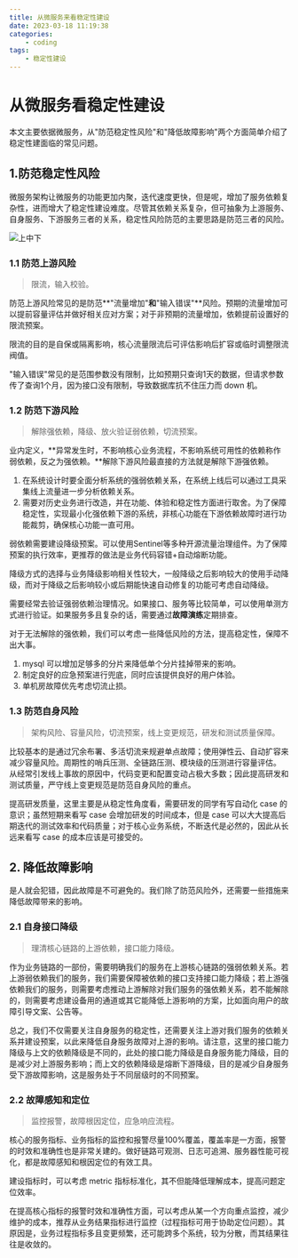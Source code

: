 ```yaml
---
title: 从微服务来看稳定性建设
date: 2023-03-18 11:19:38
categories:
	- coding
tags:
    - 稳定性建设
---
```


# 从微服务看稳定性建设

本文主要依据微服务，从"防范稳定性风险"和"降低故障影响"两个方面简单介绍了稳定性建面临的常见问题。

## 1.防范稳定性风险

 微服务架构让微服务的功能更加内聚，迭代速度更快，但是呢，增加了服务依赖复杂性，进而增大了稳定性建设难度。尽管其依赖关系复杂，但可抽象为上游服务、自身服务、下游服务三者的关系，稳定性风险防范的主要思路是防范三者的风险。

![上中下](https://bard-note.oss-cn-hangzhou.aliyuncs.com/img/%E4%B8%8A%E4%B8%AD%E4%B8%8B.png)

### 1.1 防范上游风险

> 限流，输入校验。

防范上游风险常见的是防范**"流量增加"**和**"输入错误"**风险。预期的流量增加可以提前容量评估并做好相关应对方案；对于非预期的流量增加，依赖提前设置好的限流预案。

限流的目的是自保或隔离影响，核心流量限流后可评估影响后扩容或临时调整限流阀值。

"输入错误"常见的是范围参数没有限制，比如预期只查询1天的数据，但请求参数传了查询1个月，因为接口没有限制，导致数据库抗不住压力而 down 机。

### 1.2 防范下游风险

> 解除强依赖，降级、放火验证弱依赖，切流预案。

业内定义，**异常发生时，不影响核心业务流程，不影响系统可用性的依赖称作弱依赖，反之为强依赖。**解除下游风险最直接的方法就是解除下游强依赖。

1. 在系统设计时要全面分析系统的强弱依赖关系，在系统上线后可以通过工具采集线上流量进一步分析依赖关系。
2. 需要对历史业务进行改造，并在功能、体验和稳定性方面进行取舍。为了保障稳定性，实现最小化强依赖下游的系统，非核心功能在下游依赖故障时进行功能裁剪，确保核心功能一直可用。

弱依赖需要建设降级预案。可以使用Sentinel等多种开源流量治理组件。为了保障预案的执行效率，更推荐的做法是业务代码容错+自动熔断功能。

降级方式的选择与业务降级影响相关性较大，一般降级之后影响较大的使用手动降级，而对于降级之后影响较小或后期能快速自动修复的功能可考虑自动降级。

需要经常去验证强弱依赖治理情况。如果接口、服务等比较简单，可以使用单测方式进行验证。如果服务多且复杂的话，需要通过**故障演练**定期排查。

对于无法解除的强依赖，我们可以考虑一些降低风险的方法，提高稳定性，保障不出大事。

1. mysql 可以增加足够多的分片来降低单个分片挂掉带来的影响。
2. 制定良好的应急预案进行兜底，同时应该提供良好的用户体验。
3. 单机房故障优先考虑切流止损。

### 1.3 防范自身风险

> 架构风险、容量风险，切流预案，线上变更规范，研发和测试质量保障。

比较基本的是通过冗余布署、多活切流来规避单点故障；使用弹性云、自动扩容来减少容量风险。周期性的哨兵压测、全链路压测、模块级的压测进行容量评估。
从经常引发线上事故的原因中，代码变更和配置变动占极大多数；因此提高研发和测试质量，严守线上变更规范是防范自身风险的重点。

提高研发质量，这里主要是从稳定性角度看，需要研发的同学有写自动化 case 的意识；虽然短期来看写 case 会增加研发的时间成本，但是 case 可以大大提高后期迭代的测试效率和代码质量；对于核心业务系统，不断迭代是必然的，因此从长远来看写 case 的成本应该是可接受的。

## 2. 降低故障影响

是人就会犯错，因此故障是不可避免的。我们除了防范风险外，还需要一些措施来降低故障带来的影响。

### 2.1 自身接口降级

> 理清核心链路的上游依赖，接口能力降级。

作为业务链路的一部份，需要明确我们的服务在上游核心链路的强弱依赖关系。若上游弱依赖我们的服务，我们需要保障被依赖的接口支持接口能力降级；若上游强依赖我们的服务，则需要考虑推动上游解除对我们服务的强依赖关系，若不能解除的，则需要考虑建设备用的通道或其它能降低上游影响的方案，比如面向用户的故障引导文案、公告等。

总之，我们不仅需要关注自身服务的稳定性，还需要关注上游对我们服务的依赖关系并建设预案，以此来降低自身服务故障对上游的影响。请注意，这里的接口能力降级与上文的依赖降级是不同的，此处的接口能力降级是自身服务能力降级，目的是减少对上游服务影响；而上文的依赖降级是熔断下游降级，目的是减少自身服务受下游故障影响，这是服务处于不同层级时的不同预案。

### 2.2 故障感知和定位

> 监控报警，故障根因定位，应急响应流程。

核心的服务指标、业务指标的监控和报警尽量100%覆盖，覆盖率是一方面，报警的时效和准确性也是非常关建的。做好链路可观测、日志可追溯、服务器性能可视化，都是故障感知和根因定位的有效工具。

建设指标时，可以考虑 metric 指标标准化，其不但能降低理解成本，提高问题定位效率。

在提高核心指标的报警时效和准确性方面，可以考虑从某一个方向重点监控，减少维护的成本，推荐从业务结果指标进行监控（过程指标可用于协助定位问题）。其原因是，业务过程指标多且变更频繁，还可能跨多个系统，较为分散，而其结果往往是收敛的。
